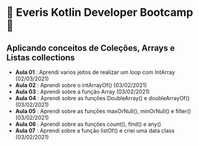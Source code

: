 # :facepunch: Everis Kotlin Developer Bootcamp:facepunch:
## Aplicando conceitos de Coleções, Arrays e Listas collections

- **Aula 01** : Aprendi varios jeitos de realizar um loop com IntArray (02/03/2021)
- **Aula 02** : Aprendi sobre o intArrayOf() (03/02/2021)
- **Aula 03** : Aprendi sobre a função Array (03/02/2021)
- **Aula 04** : Aprendi sobre as funções DoubleArray() e doubleArrayOf() (03/02/2021)
- **Aula 05** : Aprendi sobre as funções maxOrNull(), minOrNull() e filter() (03/02/2021)
- **Aula 06** : Aprendi sobre as funções count(), find() e any()
- **Aula 07** : Aprendi sobre a função listOf() e criei uma data class (03/02/2021)

